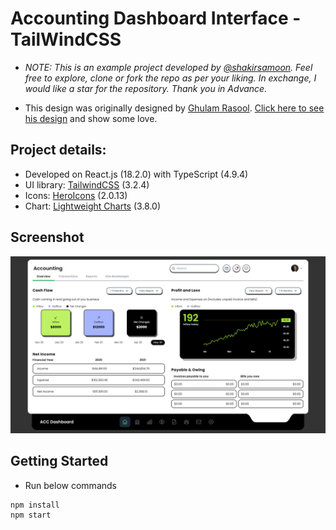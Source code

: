 # Accounting Dashboard Interface - TailWindCSS

- *NOTE: This is an example project developed by [@shakirsamoon](https://github.com/shakirsamoon). Feel free to explore, clone or fork the repo as per your liking. In exchange, I would like a star for the repository. Thank you in Advance.*

- This design was originally designed by [Ghulam Rasool](https://dribbble.com/ghulaam-rasool). [Click here to see his design](https://dribbble.com/shots/18968094-Accounting-Dashboard-Design) and show some love.
	

## Project details:

- Developed on React.js (18.2.0) with TypeScript (4.9.4)
- UI library: [TailwindCSS](https://tailwindcss.com/) (3.2.4)
- Icons: [HeroIcons](https://heroicons.com/) (2.0.13)
- Chart: [Lightweight Charts](https://www.tradingview.com/lightweight-charts/) (3.8.0)

## Screenshot

![image](./_readme_images/screenshot.png)

## Getting Started

- Run below commands

```
npm install
npm start
```